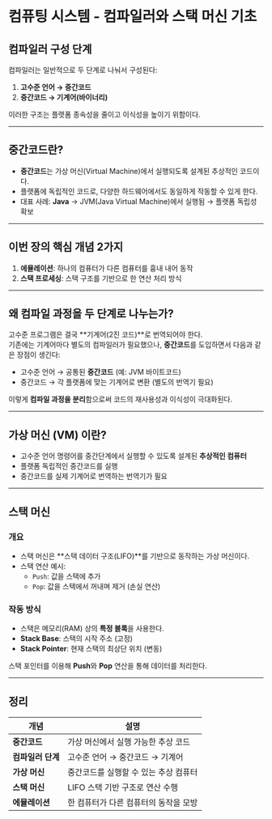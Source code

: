 # 컴퓨팅 시스템 - 컴파일러와 스택 머신 기초

## 컴파일러 구성 단계

컴파일러는 일반적으로 두 단계로 나눠서 구성된다:

1. **고수준 언어 → 중간코드**
2. **중간코드 → 기계어(바이너리)**

이러한 구조는 플랫폼 종속성을 줄이고 이식성을 높이기 위함이다.

---

## 중간코드란?

- **중간코드**는 가상 머신(Virtual Machine)에서 실행되도록 설계된 추상적인 코드이다.
- 플랫폼에 독립적인 코드로, 다양한 하드웨어에서도 동일하게 작동할 수 있게 한다.
- 대표 사례: **Java** → JVM(Java Virtual Machine)에서 실행됨 → 플랫폼 독립성 확보

---

## 이번 장의 핵심 개념 2가지

1. **에뮬레이션**: 하나의 컴퓨터가 다른 컴퓨터를 흉내 내어 동작
2. **스택 프로세싱**: 스택 구조를 기반으로 한 연산 처리 방식

---

## 왜 컴파일 과정을 두 단계로 나누는가?

고수준 프로그램은 결국 **기계어(2진 코드)**로 번역되어야 한다.  
기존에는 기계어마다 별도의 컴파일러가 필요했으나, **중간코드**를 도입하면서 다음과 같은 장점이 생긴다:

- 고수준 언어 → 공통된 **중간코드** (예: JVM 바이트코드)
- 중간코드 → 각 플랫폼에 맞는 기계어로 변환 (별도의 번역기 필요)

이렇게 **컴파일 과정을 분리**함으로써 코드의 재사용성과 이식성이 극대화된다.

---

## 가상 머신 (VM) 이란?

- 고수준 언어 명령어를 중간단계에서 실행할 수 있도록 설계된 **추상적인 컴퓨터**
- 플랫폼 독립적인 중간코드를 실행
- 중간코드를 실제 기계어로 번역하는 번역기가 필요

---

## 스택 머신

### 개요

- 스택 머신은 **스택 데이터 구조(LIFO)**를 기반으로 동작하는 가상 머신이다.
- 스택 연산 예시:
  - `Push`: 값을 스택에 추가
  - `Pop`: 값을 스택에서 꺼내며 제거 (손실 연산)

### 작동 방식

- 스택은 메모리(RAM) 상의 **특정 블록**을 사용한다.
- **Stack Base**: 스택의 시작 주소 (고정)
- **Stack Pointer**: 현재 스택의 최상단 위치 (변동)

스택 포인터를 이용해 **Push**와 **Pop** 연산을 통해 데이터를 처리한다.

---

## 정리

| 개념 | 설명 |
|------|------|
| **중간코드** | 가상 머신에서 실행 가능한 추상 코드 |
| **컴파일러 단계** | 고수준 언어 → 중간코드 → 기계어 |
| **가상 머신** | 중간코드를 실행할 수 있는 추상 컴퓨터 |
| **스택 머신** | LIFO 스택 기반 구조로 연산 수행 |
| **에뮬레이션** | 한 컴퓨터가 다른 컴퓨터의 동작을 모방 |

